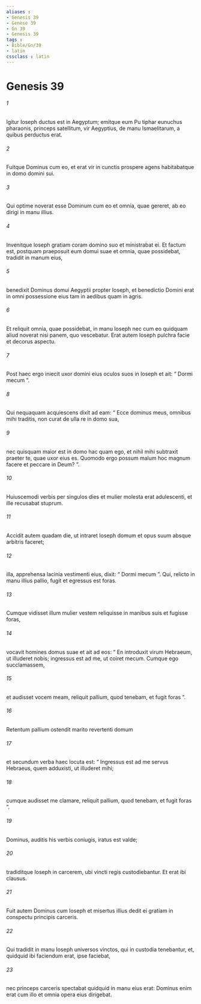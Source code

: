 ```yaml
---
aliases : 
- Genesis 39
- Genèse 39
- Gn 39
- Genesis 39
tags : 
- Bible/Gn/39
- latin
cssclass : latin
---
```


# Genesis 39

###### 1
Igitur Ioseph ductus est in Aegyptum; emitque eum Pu tiphar eunuchus pharaonis, princeps satellitum, vir Aegyptius, de manu Ismaelitarum, a quibus perductus erat. 
###### 2
Fuitque Dominus cum eo, et erat vir in cunctis prospere agens habitabatque in domo domini sui. 
###### 3
Qui optime noverat esse Dominum cum eo et omnia, quae gereret, ab eo dirigi in manu illius. 
###### 4
Invenitque loseph gratiam coram domino suo et ministrabat ei. Et factum est, postquam praeposuit eum domui suae et omnia, quae possidebat, tradidit in manum eius, 
###### 5
benedixit Dominus domui Aegyptii propter Ioseph, et benedictio Domini erat in omni possessione eius tam in aedibus quam in agris. 
###### 6
Et reliquit omnia, quae possidebat, in manu Ioseph nec cum eo quidquam aliud noverat nisi panem, quo vescebatur. Erat autem Ioseph pulchra facie et decorus aspectu.
###### 7
Post haec ergo iniecit uxor domini eius oculos suos in Ioseph et ait: “ Dormi mecum ”. 
###### 8
Qui nequaquam acquiescens dixit ad eam: “ Ecce dominus meus, omnibus mihi traditis, non curat de ulla re in domo sua, 
###### 9
nec quisquam maior est in domo hac quam ego, et nihil mihi subtraxit praeter te, quae uxor eius es. Quomodo ergo possum malum hoc magnum facere et peccare in Deum? ”. 
###### 10
Huiuscemodi verbis per singulos dies et mulier molesta erat adulescenti, et ille recusabat stuprum.
###### 11
Accidit autem quadam die, ut intraret Ioseph domum et opus suum absque arbitris faceret; 
###### 12
illa, apprehensa lacinia vestimenti eius, dixit: “ Dormi mecum ”. Qui, relicto in manu illius pallio, fugit et egressus est foras. 
###### 13
Cumque vidisset illum mulier vestem reliquisse in manibus suis et fugisse foras, 
###### 14
vocavit homines domus suae et ait ad eos: “ En introduxit virum Hebraeum, ut illuderet nobis; ingressus est ad me, ut coiret mecum. Cumque ego succlamassem, 
###### 15
et audisset vocem meam, reliquit pallium, quod tenebam, et fugit foras ”. 
###### 16
Retentum pallium ostendit marito revertenti domum 
###### 17
et secundum verba haec locuta est: “ Ingressus est ad me servus Hebraeus, quem adduxisti, ut illuderet mihi; 
###### 18
cumque audisset me clamare, reliquit pallium, quod tenebam, et fugit foras ”.
###### 19
Dominus, auditis his verbis coniugis, iratus est valde; 
###### 20
tradiditque Ioseph in carcerem, ubi vincti regis custodiebantur. Et erat ibi clausus.
###### 21
Fuit autem Dominus cum Ioseph et misertus illius dedit ei gratiam in conspectu principis carceris. 
###### 22
Qui tradidit in manu Ioseph universos vinctos, qui in custodia tenebantur, et, quidquid ibi faciendum erat, ipse faciebat, 
###### 23
nec princeps carceris spectabat quidquid in manu eius erat: Dominus enim erat cum illo et omnia opera eius dirigebat.
